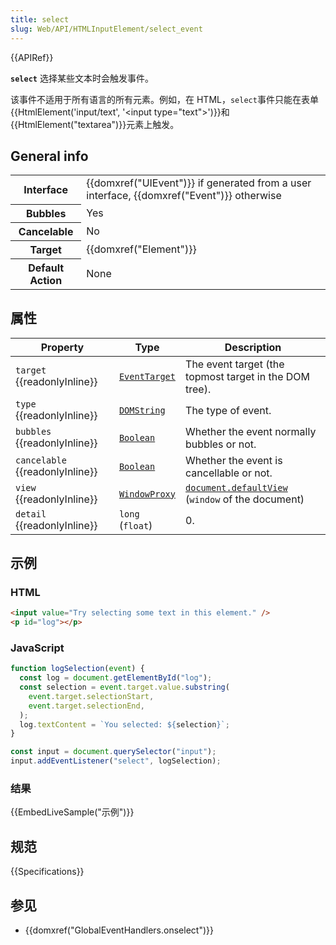 ```yaml
---
title: select
slug: Web/API/HTMLInputElement/select_event
---
```


{{APIRef}}

**`select`** 选择某些文本时会触发事件。

该事件不适用于所有语言的所有元素。例如，在 HTML，`select`事件只能在表单{{HtmlElement('input/text', '&lt;input type="text"&gt;')}}和 {{HtmlElement("textarea")}}元素上触发。

## General info

<table class="properties">
  <thead></thead>
  <tbody>
    <tr>
      <th>Interface</th>
      <td>
        {{domxref("UIEvent")}} if generated from a user interface,
        {{domxref("Event")}} otherwise
      </td>
    </tr>
    <tr>
      <th>Bubbles</th>
      <td>Yes</td>
    </tr>
    <tr>
      <th>Cancelable</th>
      <td>No</td>
    </tr>
    <tr>
      <th>Target</th>
      <td>{{domxref("Element")}}</td>
    </tr>
    <tr>
      <th>Default Action</th>
      <td>None</td>
    </tr>
  </tbody>
</table>

## 属性

| Property                        | Type                                             | Description                                                                                   |
| ------------------------------- | ------------------------------------------------ | --------------------------------------------------------------------------------------------- |
| `target` {{readonlyInline}}     | [`EventTarget`](/zh-CN/docs/Web/API/EventTarget) | The event target (the topmost target in the DOM tree).                                        |
| `type` {{readonlyInline}}       | [`DOMString`](/zh-CN/docs/Web/JavaScript/Reference/Global_Objects/String)     | The type of event.                                                                            |
| `bubbles` {{readonlyInline}}    | [`Boolean`](/zh-CN/docs/Web/JavaScript/Reference/Global_Objects/Boolean)         | Whether the event normally bubbles or not.                                                    |
| `cancelable` {{readonlyInline}} | [`Boolean`](/zh-CN/docs/Web/JavaScript/Reference/Global_Objects/Boolean)         | Whether the event is cancellable or not.                                                      |
| `view` {{readonlyInline}}       | [`WindowProxy`](/zh-CN/docs/Web/API/WindowProxy) | [`document.defaultView`](/zh-CN/docs/Web/API/Document/defaultView) (`window` of the document) |
| `detail` {{readonlyInline}}     | `long` (`float`)                                 | 0.                                                                                            |

## 示例

### HTML

```html
<input value="Try selecting some text in this element." />
<p id="log"></p>
```

### JavaScript

```js
function logSelection(event) {
  const log = document.getElementById("log");
  const selection = event.target.value.substring(
    event.target.selectionStart,
    event.target.selectionEnd,
  );
  log.textContent = `You selected: ${selection}`;
}

const input = document.querySelector("input");
input.addEventListener("select", logSelection);
```

### 结果

{{EmbedLiveSample("示例")}}

## 规范

{{Specifications}}

## 参见

- {{domxref("GlobalEventHandlers.onselect")}}
